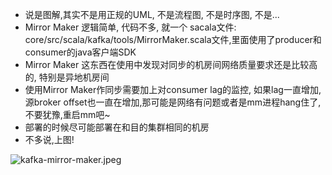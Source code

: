 - 说是图解,其实不是用正规的UML, 不是流程图, 不是时序图, 不是...
- Mirror Maker 逻辑简单, 代码不多, 就一个 sacala文件: core/src/scala/kafka/tools/MirrorMaker.scala文件,里面使用了producer和consumer的java客户端SDK
- Mirror Maker 这东西在使用中发现对同步的机房间网络质量要求还是比较高的, 特别是异地机房间
- 使用Mirror Maker作同步需要加上对consumer lag的监控, 如果lag一直增加, 源broker offset也一直在增加,那可能是网络有问题或者是mm进程hang住了, 不要犹豫,重启mm吧~
- 部署的时候尽可能部署在和目的集群相同的机房
- 不多说,上图!


![kafka-mirror-maker.jpeg](http://upload-images.jianshu.io/upload_images/2020390-388a7b5c4c92f8ed.jpeg?imageMogr2/auto-orient/strip%7CimageView2/2/w/1240)